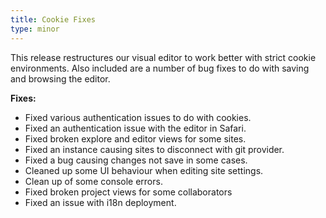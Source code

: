 ```yaml
---
title: Cookie Fixes
type: minor
---
```


This release restructures our visual editor to work better with strict cookie environments. Also included are a number of bug fixes to do with saving and browsing the editor.

**Fixes:**

* Fixed various authentication issues to do with cookies.
* Fixed an authentication issue with the editor in Safari.
* Fixed broken explore and editor views for some sites.
* Fixed an instance causing sites to disconnect with git provider.
* Fixed a bug causing changes not save in some cases.
* Cleaned up some UI behaviour when editing site settings.
* Clean up of some console errors.
* Fixed broken project views for some collaborators
* Fixed an issue with i18n deployment.
